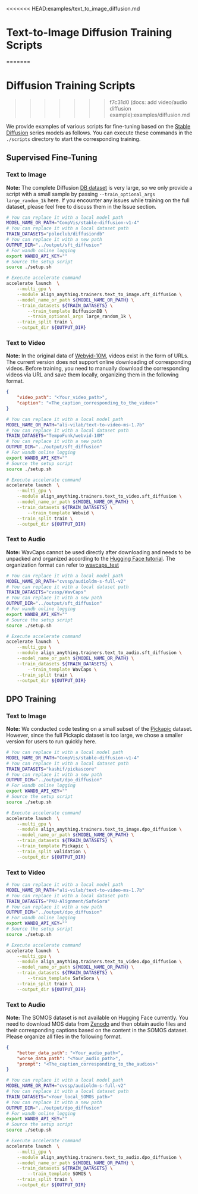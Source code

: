<<<<<<< HEAD:examples/text_to_image_diffusion.md
# Text-to-Image Diffusion Training Scripts
=======
# Diffusion Training Scripts
>>>>>>> f7c31d0 (docs: add video/audio diffusion example):examples/diffusion.md

We provide examples of various scripts for fine-tuning based on the [Stable Diffusion](https://huggingface.co/CompVis/stable-diffusion-v1-4) series models as follows. You can execute these commands in the `./scripts` directory to start the corresponding training.

## Supervised Fine-Tuning

### Text to Image

**Note:** The complete Diffusion [DB dataset](https://huggingface.co/datasets/poloclub/diffusiondb) is very large, so we only provide a script with a small sample by passing `--train_optional_args large_random_1k` here. If you encounter any issues while training on the full dataset, please feel free to discuss them in the Issue section.

```bash
# You can replace it with a local model path
MODEL_NAME_OR_PATH="CompVis/stable-diffusion-v1-4"
# You can replace it with a local dataset path
TRAIN_DATASETS="poloclub/diffusiondb"
# You can replace it with a new path
OUTPUT_DIR="../output/sft_diffusion"
# For wandb online logging
export WANDB_API_KEY=""
# Source the setup script
source ./setup.sh

# Execute accelerate command
accelerate launch  \
	--multi_gpu \
	--module align_anything.trainers.text_to_image.sft_diffusion \
	--model_name_or_path ${MODEL_NAME_OR_PATH} \
	--train_datasets ${TRAIN_DATASETS} \
        --train_template DiffusionDB \
        --train_optional_args large_random_1k \
	--train_split train \
	--output_dir ${OUTPUT_DIR}
```

### Text to Video

**Note:** In the original data of [Webvid-10M](https://huggingface.co/datasets/TempoFunk/webvid-10M), videos exist in the form of URLs. The current version does not support online downloading of corresponding videos. Before training, you need to manually download the corresponding videos via URL and save them locally, organizing them in the following format.

```json
{
    "video_path": "<Your_video_path>",
    "caption": "<The_caption_corresponding_to_the_video>"
}
```

```bash
# You can replace it with a local model path
MODEL_NAME_OR_PATH="ali-vilab/text-to-video-ms-1.7b"
# You can replace it with a local dataset path
TRAIN_DATASETS="TempoFunk/webvid-10M"
# You can replace it with a new path
OUTPUT_DIR="../output/sft_diffusion"
# For wandb online logging
export WANDB_API_KEY=""
# Source the setup script
source ./setup.sh

# Execute accelerate command
accelerate launch  \
	--multi_gpu \
	--module align_anything.trainers.text_to_video.sft_diffusion \
	--model_name_or_path ${MODEL_NAME_OR_PATH} \
	--train_datasets ${TRAIN_DATASETS} \
        --train_template Webvid \
	--train_split train \
	--output_dir ${OUTPUT_DIR}
```

### Text to Audio

**Note:** WavCaps cannot be used directly after downloading and needs to be unpacked and organized according to the [Hugging Face tutorial](https://huggingface.co/datasets/cvssp/WavCaps). The organization format can refer to [wavcaps_test](https://huggingface.co/datasets/AudioLLMs/wavcaps_test)

```bash
# You can replace it with a local model path
MODEL_NAME_OR_PATH="cvssp/audioldm-s-full-v2"
# You can replace it with a local dataset path
TRAIN_DATASETS="cvssp/WavCaps"
# You can replace it with a new path
OUTPUT_DIR="../output/sft_diffusion"
# For wandb online logging
export WANDB_API_KEY=""
# Source the setup script
source ./setup.sh

# Execute accelerate command
accelerate launch  \
	--multi_gpu \
	--module align_anything.trainers.text_to_audio.sft_diffusion \
	--model_name_or_path ${MODEL_NAME_OR_PATH} \
	--train_datasets ${TRAIN_DATASETS} \
        --train_template WavCaps \
	--train_split train \
	--output_dir ${OUTPUT_DIR}
```

## DPO Training

### Text to Image

**Note:** We conducted code testing on a small subset of the [Pickapic](https://huggingface.co/datasets/yuvalkirstain/pickapic_v1) dataset. However, since the full Pickapic dataset is too large, we chose a smaller version for users to run quickly here.

```bash
# You can replace it with a local model path
MODEL_NAME_OR_PATH="CompVis/stable-diffusion-v1-4"
# You can replace it with a local dataset path
TRAIN_DATASETS="kashif/pickascore"
# You can replace it with a new path
OUTPUT_DIR="../output/dpo_diffusion"
# For wandb online logging
export WANDB_API_KEY=""
# Source the setup script
source ./setup.sh

# Execute accelerate command
accelerate launch  \
	--multi_gpu \
	--module align_anything.trainers.text_to_image.dpo_diffusion \
	--model_name_or_path ${MODEL_NAME_OR_PATH} \
	--train_datasets ${TRAIN_DATASETS} \
    --train_template Pickapic \
	--train_split validation \
	--output_dir ${OUTPUT_DIR}
```

### Text to Video

```bash
# You can replace it with a local model path
MODEL_NAME_OR_PATH="ali-vilab/text-to-video-ms-1.7b"
# You can replace it with a local dataset path
TRAIN_DATASETS="PKU-Alignment/SafeSora"
# You can replace it with a new path
OUTPUT_DIR="../output/dpo_diffusion"
# For wandb online logging
export WANDB_API_KEY=""
# Source the setup script
source ./setup.sh

# Execute accelerate command
accelerate launch  \
	--multi_gpu \
	--module align_anything.trainers.text_to_video.dpo_diffusion \
	--model_name_or_path ${MODEL_NAME_OR_PATH} \
	--train_datasets ${TRAIN_DATASETS} \
        --train_template SafeSora \
	--train_split train \
	--output_dir ${OUTPUT_DIR}
```

### Text to Audio

**Note:** The SOMOS dataset is not available on Hugging Face currently. You need to download MOS data from [Zenodo](https://zenodo.org/records/7378801) and then obtain audio files and their corresponding captions based on the content in the SOMOS dataset. Please organize all files in the following format.
```json
{
    "better_data_path": "<Your_audio_path>",
    "worse_data_path": "<Your_audio_path>",
    "prompt": "<The_caption_corresponding_to_the_audios>"
}
```

```bash
# You can replace it with a local model path
MODEL_NAME_OR_PATH="cvssp/audioldm-s-full-v2"
# You can replace it with a local dataset path
TRAIN_DATASETS="<Your_local_SOMOS_path>"
# You can replace it with a new path
OUTPUT_DIR="../output/dpo_diffusion"
# For wandb online logging
export WANDB_API_KEY=""
# Source the setup script
source ./setup.sh

# Execute accelerate command
accelerate launch  \
	--multi_gpu \
	--module align_anything.trainers.text_to_audio.dpo_diffusion \
	--model_name_or_path ${MODEL_NAME_OR_PATH} \
	--train_datasets ${TRAIN_DATASETS} \
        --train_template SOMOS \
	--train_split train \
	--output_dir ${OUTPUT_DIR}
```
